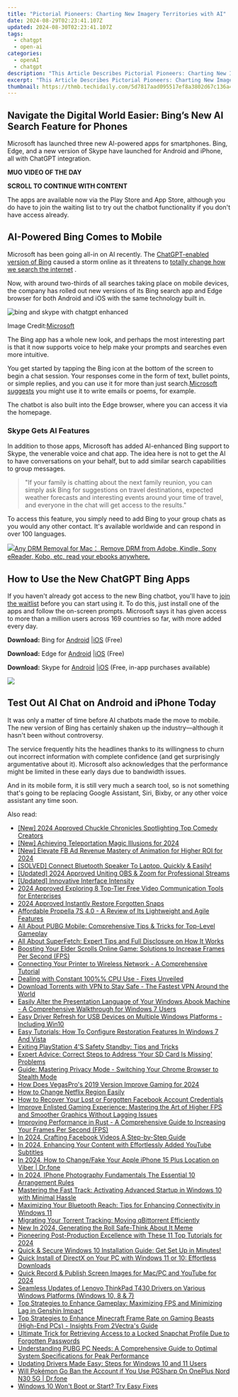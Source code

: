 ```yaml
---
title: "Pictorial Pioneers: Charting New Imagery Territories with AI"
date: 2024-08-29T02:23:41.107Z
updated: 2024-08-30T02:23:41.107Z
tags:
  - chatgpt
  - open-ai
categories:
  - openAI
  - chatgpt
description: "This Article Describes Pictorial Pioneers: Charting New Imagery Territories with AI"
excerpt: "This Article Describes Pictorial Pioneers: Charting New Imagery Territories with AI"
thumbnail: https://thmb.techidaily.com/5d7817aad095517ef8a3802d67c136a4ed2562ac9acdb56f193b79911b70ed6c.png
---
```


## Navigate the Digital World Easier: Bing’s New AI Search Feature for Phones

 Microsoft has launched three new AI-powered apps for smartphones. Bing, Edge, and a new version of Skype have launched for Android and iPhone, all with ChatGPT integration.

 **MUO VIDEO OF THE DAY**

 **SCROLL TO CONTINUE WITH CONTENT**

 The apps are available now via the Play Store and App Store, although you do have to join the waiting list to try out the chatbot functionality if you don't have access already.

## AI-Powered Bing Comes to Mobile

 Microsoft has been going all-in on AI recently. The [ChatGPT-enabled version of Bing](https://www.makeuseof.com/microsoft-bing-gets-chatgpt-ai/) caused a storm online as it threatens to [totally change how we search the internet](https://www.makeuseof.com/is-chatgpt-search-engine-threat/) .

 Now, with around two-thirds of all searches taking place on mobile devices, the company has rolled out new versions of its Bing search app and Edge browser for both Android and iOS with the same technology built in.

![bing and skype with chatgpt enhanced](https://static1.makeuseofimages.com/wordpress/wp-content/uploads/2023/02/bing-and-skype-with-chatgpt-enhanced.jpg)

 Image Credit:[Microsoft](https://blogs.microsoft.com/blog/2023/02/22/the-new-bing-preview-experience-arrives-on-bing-and-edge-mobile-apps-introducing-bing-now-in-skype/)

 The Bing app has a whole new look, and perhaps the most interesting part is that it now supports voice to help make your prompts and searches even more intuitive.

 You get started by tapping the Bing icon at the bottom of the screen to begin a chat session. Your responses come in the form of text, bullet points, or simple replies, and you can use it for more than just search.[Microsoft suggests](https://blogs.microsoft.com/blog/2023/02/22/the-new-bing-preview-experience-arrives-on-bing-and-edge-mobile-apps-introducing-bing-now-in-skype/) you might use it to write emails or poems, for example.

 The chatbot is also built into the Edge browser, where you can access it via the homepage.

### Skype Gets AI Features

 In addition to those apps, Microsoft has added AI-enhanced Bing support to Skype, the venerable voice and chat app. The idea here is not to get the AI to have conversations on your behalf, but to add similar search capabilities to group messages.

> "If your family is chatting about the next family reunion, you can simply ask Bing for suggestions on travel destinations, expected weather forecasts and interesting events around your time of travel, and everyone in the chat will get access to the results."

 To access this feature, you simply need to add Bing to your group chats as you would any other contact. It's available worldwide and can respond in over 100 languages.

<!-- affiliate ads begin -->
<a href="https://secure.2checkout.com/order/checkout.php?PRODS=4600114&QTY=1&AFFILIATE=108875&CART=1"><img src="https://www.epubor.com/images/drm-removal-feature2.png" border="0">Any DRM Removal for Mac： Remove DRM from Adobe, Kindle, Sony eReader, Kobo, etc, read your ebooks anywhere.</a>
<!-- affiliate ads end -->
## How to Use the New ChatGPT Bing Apps

 If you haven't already got access to the new Bing chatbot, you'll have to [join the waitlist](https://www.makeuseof.com/try-bing-ai-powered-search-engine/) before you can start using it. To do this, just install one of the apps and follow the on-screen prompts. Microsoft says it has given access to more than a million users across 169 countries so far, with more added every day.

**Download:** Bing for [Android](https://www.anrdoezrs.net/links/7251228/type/dlg/sid/UUmuoUeUpU2022079/https://play.google.com/store/apps/details?id=com.microsoft.bing) |[iOS](https://apps.apple.com/us/app/microsoft-bing-search/id345323231) (Free)

**Download:** Edge for [Android](https://www.anrdoezrs.net/links/7251228/type/dlg/sid/UUmuoUeUpU2022079/https://play.google.com/store/apps/details?id=com.microsoft.emmx) |[iOS](https://apps.apple.com/us/app/microsoft-edge-web-browser/id1288723196) (Free)

**Download:** Skype for [Android](https://www.anrdoezrs.net/links/7251228/type/dlg/sid/UUmuoUeUpU2022079/https://play.google.com/store/apps/details?id=com.skype.raider) |[iOS](https://apps.apple.com/us/app/skype/id304878510) (Free, in-app purchases available)

<!-- affiliate ads begin -->
<a href="https://store.massmailsoftware.com/order/checkout.php?PRODS=2069351&QTY=1&AFFILIATE=108875&CART=1"><img src="https://secure.avangate.com/images/merchant/dc87c13749315c7217cdc4ac692e704c/banera_for_partners-24_%282%29.jpg" border="0"></a>
<!-- affiliate ads end -->
## Test Out AI Chat on Android and iPhone Today

 It was only a matter of time before AI chatbots made the move to mobile. The new version of Bing has certainly shaken up the industry—although it hasn't been without controversy.

 The service frequently hits the headlines thanks to its willingness to churn out incorrect information with complete confidence (and get surprisingly argumentative about it). Microsoft also acknowledges that the performance might be limited in these early days due to bandwidth issues.

 And in its mobile form, it is still very much a search tool, so is not something that's going to be replacing Google Assistant, Siri, Bixby, or any other voice assistant any time soon.

<ins class="adsbygoogle"
     style="display:block"
     data-ad-format="autorelaxed"
     data-ad-client="ca-pub-7571918770474297"
     data-ad-slot="1223367746"></ins>



<ins class="adsbygoogle"
     style="display:block"
     data-ad-client="ca-pub-7571918770474297"
     data-ad-slot="8358498916"
     data-ad-format="auto"
     data-full-width-responsive="true"></ins>

<span class="atpl-alsoreadstyle">Also read:</span>
<div><ul>
<li><a href="https://tiktok-video-files.techidaily.com/new-2024-approved-chuckle-chronicles-spotlighting-top-comedy-creators/"><u>[New] 2024 Approved  Chuckle Chronicles  Spotlighting Top Comedy Creators</u></a></li>
<li><a href="https://vp-tips.techidaily.com/new-achieving-teleportation-magic-illusions-for-2024/"><u>[New] Achieving Teleportation Magic Illusions for 2024</u></a></li>
<li><a href="https://facebook-clips.techidaily.com/new-elevate-fb-ad-revenue-mastery-of-animation-for-higher-roi-for-2024/"><u>[New] Elevate FB Ad Revenue  Mastery of Animation for Higher ROI for 2024</u></a></li>
<li><a href="https://tech-haven.techidaily.com/1723808297314-solved-connect-bluetooth-speaker-to-laptop-quickly-and-easily/"><u>[SOLVED] Connect Bluetooth Speaker To Laptop. Quickly & Easily!</u></a></li>
<li><a href="https://digital-screen-recording.techidaily.com/updated-2024-approved-uniting-obs-and-zoom-for-professional-streams/"><u>[Updated] 2024 Approved  Uniting OBS & Zoom for Professional Streams</u></a></li>
<li><a href="https://some-techniques.techidaily.com/updated-innovative-interface-intensity/"><u>[Updated] Innovative Interface Intensity</u></a></li>
<li><a href="https://visual-screen-recording.techidaily.com/2024-approved-exploring-8-top-tier-free-video-communication-tools-for-enterprises/"><u>2024 Approved  Exploring 8 Top-Tier Free Video Communication Tools for Enterprises</u></a></li>
<li><a href="https://snapchat-videos.techidaily.com/2024-approved-instantly-restore-forgotten-snaps/"><u>2024 Approved  Instantly Restore Forgotten Snaps</u></a></li>
<li><a href="https://instagram-clips.techidaily.com/affordable-propella-7s-40-a-review-of-its-lightweight-and-agile-features/"><u>Affordable Propella 7S 4.0 - A Review of Its Lightweight and Agile Features</u></a></li>
<li><a href="https://tech-haven.techidaily.com/all-about-pubg-mobile-comprehensive-tips-and-tricks-for-top-level-gameplay/"><u>All About PUBG Mobile: Comprehensive Tips & Tricks for Top-Level Gameplay</u></a></li>
<li><a href="https://tech-haven.techidaily.com/all-about-superfetch-expert-tips-and-full-disclosure-on-how-it-works/"><u>All About SuperFetch: Expert Tips and Full Disclosure on How It Works</u></a></li>
<li><a href="https://tech-haven.techidaily.com/boosting-your-elder-scrolls-online-game-solutions-to-increase-frames-per-second-fps/"><u>Boosting Your Elder Scrolls Online Game: Solutions to Increase Frames Per Second (FPS)</u></a></li>
<li><a href="https://tech-haven.techidaily.com/connecting-your-printer-to-wireless-network-a-comprehensive-tutorial/"><u>Connecting Your Printer to Wireless Network - A Comprehensive Tutorial</u></a></li>
<li><a href="https://tech-haven.techidaily.com/dealing-with-constant-100-cpu-use-fixes-unveiled/"><u>Dealing with Constant 100%% CPU Use - Fixes Unveiled</u></a></li>
<li><a href="https://tech-haven.techidaily.com/download-torrents-with-vpn-to-stay-safe-the-fastest-vpn-around-the-world/"><u>Download Torrents with VPN to Stay Safe - The Fastest VPN Around the World</u></a></li>
<li><a href="https://tech-haven.techidaily.com/easily-alter-the-presentation-language-of-your-windows-abook-machine-a-comprehensive-walkthrough-for-windows-7-users/"><u>Easily Alter the Presentation Language of Your Windows Abook Machine - A Comprehensive Walkthrough for Windows 7 Users</u></a></li>
<li><a href="https://tech-haven.techidaily.com/easy-driver-refresh-for-usb-devices-on-multiple-windows-platforms-including-win10/"><u>Easy Driver Refresh for USB Devices on Multiple Windows Platforms - Including Win10</u></a></li>
<li><a href="https://tech-haven.techidaily.com/easy-tutorials-how-to-configure-restoration-features-in-windows-7-and-vista/"><u>Easy Tutorials: How To Configure Restoration Features In Windows 7 And Vista</u></a></li>
<li><a href="https://tech-haven.techidaily.com/exiting-playstation-4s-safety-standby-tips-and-tricks/"><u>Exiting PlayStation 4'S Safety Standby: Tips and Tricks</u></a></li>
<li><a href="https://tech-haven.techidaily.com/expert-advice-correct-steps-to-address-your-sd-card-is-missing-problems/"><u>Expert Advice: Correct Steps to Address 'Your SD Card Is Missing' Problems</u></a></li>
<li><a href="https://tech-haven.techidaily.com/guide-mastering-privacy-mode-switching-your-chrome-browser-to-stealth-mode/"><u>Guide: Mastering Privacy Mode - Switching Your Chrome Browser to Stealth Mode</u></a></li>
<li><a href="https://some-knowledge.techidaily.com/how-does-vegaspros-2019-version-improve-gaming-for-2024/"><u>How Does VegasPro's 2019 Version Improve Gaming for 2024</u></a></li>
<li><a href="https://tech-haven.techidaily.com/how-to-change-netflix-region-easily/"><u>How to Change Netflix Region Easily</u></a></li>
<li><a href="https://tech-haven.techidaily.com/how-to-recover-your-lost-or-forgotten-facebook-account-credentials/"><u>How to Recover Your Lost or Forgotten Facebook Account Credentials</u></a></li>
<li><a href="https://tech-haven.techidaily.com/improve-enlisted-gaming-experience-mastering-the-art-of-higher-fps-and-smoother-graphics-without-lagging-issues/"><u>Improve Enlisted Gaming Experience: Mastering the Art of Higher FPS and Smoother Graphics Without Lagging Issues</u></a></li>
<li><a href="https://tech-haven.techidaily.com/improving-performance-in-rust-a-comprehensive-guide-to-increasing-your-frames-per-second-fps/"><u>Improving Performance in Rust - A Comprehensive Guide to Increasing Your Frames Per Second (FPS)</u></a></li>
<li><a href="https://facebook-video-content.techidaily.com/in-2024-crafting-facebook-videos-a-step-by-step-guide/"><u>In 2024, Crafting Facebook Videos  A Step-by-Step Guide</u></a></li>
<li><a href="https://youtube-videos.techidaily.com/in-2024-enhancing-your-content-with-effortlessly-added-youtube-subtitles/"><u>In 2024, Enhancing Your Content with Effortlessly Added YouTube Subtitles</u></a></li>
<li><a href="https://location-social.techidaily.com/in-2024-how-to-changefake-your-apple-iphone-15-plus-location-on-viber-drfone-by-drfone-virtual-ios/"><u>In 2024, How to Change/Fake Your Apple iPhone 15 Plus Location on Viber | Dr.fone</u></a></li>
<li><a href="https://extra-guidance.techidaily.com/in-2024-iphone-photography-fundamentals-the-essential-10-arrangement-rules/"><u>In 2024, IPhone Photography Fundamentals  The Essential 10 Arrangement Rules</u></a></li>
<li><a href="https://tech-haven.techidaily.com/mastering-the-fast-track-activating-advanced-startup-in-windows-10-with-minimal-hassle/"><u>Mastering the Fast Track: Activating Advanced Startup in Windows 10 with Minimal Hassle</u></a></li>
<li><a href="https://tech-haven.techidaily.com/maximizing-your-bluetooth-reach-tips-for-enhancing-connectivity-in-windows-11/"><u>Maximizing Your Bluetooth Reach: Tips for Enhancing Connectivity in Windows 11</u></a></li>
<li><a href="https://win11-tips.techidaily.com/migrating-your-torrent-tracking-moving-qbittorrent-efficiently/"><u>Migrating Your Torrent Tracking: Moving qBittorrent Efficiently</u></a></li>
<li><a href="https://meme-emoji.techidaily.com/new-in-2024-generating-the-roll-safe-think-about-it-meme/"><u>New In 2024, Generating the Roll Safe-Think About It Meme</u></a></li>
<li><a href="https://extra-approaches.techidaily.com/pioneering-post-production-excellence-with-these-11-top-tutorials-for-2024/"><u>Pioneering Post-Production Excellence with These 11 Top Tutorials for 2024</u></a></li>
<li><a href="https://tech-haven.techidaily.com/1723808355065-quick-and-secure-windows-10-installation-guide-get-set-up-in-minutes/"><u>Quick & Secure Windows 10 Installation Guide: Get Set Up in Minutes!</u></a></li>
<li><a href="https://tech-haven.techidaily.com/quick-install-of-directx-on-your-pc-with-windows-11-or-10-effortless-downloads/"><u>Quick Install of DirectX on Your PC with Windows 11 or 10: Effortless Downloads</u></a></li>
<li><a href="https://youtube-webster.techidaily.com/-record-and-publish-screen-images-for-macpc-and-youtube-for-2024/"><u>Quick Record & Publish  Screen Images for Mac/PC and YouTube for 2024</u></a></li>
<li><a href="https://win-dash.techidaily.com/seamless-updates-of-lenovo-thinkpad-t430-drivers-on-various-windows-platforms-windows-10-8-and-7/"><u>Seamless Updates of Lenovo ThinkPad T430 Drivers on Various Windows Platforms (Windows 10, 8 & 7)</u></a></li>
<li><a href="https://tech-haven.techidaily.com/top-strategies-to-enhance-gameplay-maximizing-fps-and-minimizing-lag-in-genshin-impact/"><u>Top Strategies to Enhance Gameplay: Maximizing FPS and Minimizing Lag in Genshin Impact</u></a></li>
<li><a href="https://tech-haven.techidaily.com/top-strategies-to-enhance-minecraft-frame-rate-on-gaming-beasts-high-end-pcs-insights-from-2vectras-guide/"><u>Top Strategies to Enhance Minecraft Frame Rate on Gaming Beasts (High-End PCs) - Insights From 2Vectra's Guide</u></a></li>
<li><a href="https://tech-haven.techidaily.com/ultimate-trick-for-retrieving-access-to-a-locked-snapchat-profile-due-to-forgotten-passwords/"><u>Ultimate Trick for Retrieving Access to a Locked Snapchat Profile Due to Forgotten Passwords</u></a></li>
<li><a href="https://tech-haven.techidaily.com/understanding-pubg-pc-needs-a-comprehensive-guide-to-optimal-system-specifications-for-peak-performance/"><u>Understanding PUBG PC Needs: A Comprehensive Guide to Optimal System Specifications for Peak Performance</u></a></li>
<li><a href="https://tech-haven.techidaily.com/updating-drivers-made-easy-steps-for-windows-10-and-11-users/"><u>Updating Drivers Made Easy: Steps for Windows 10 and 11 Users</u></a></li>
<li><a href="https://android-pokemon-go.techidaily.com/will-pokemon-go-ban-the-account-if-you-use-pgsharp-on-oneplus-nord-n30-5g-drfone-by-drfone-virtual-android/"><u>Will Pokémon Go Ban the Account if You Use PGSharp On OnePlus Nord N30 5G | Dr.fone</u></a></li>
<li><a href="https://tech-haven.techidaily.com/windows-10-wont-boot-or-start-try-easy-fixes/"><u>Windows 10 Won't Boot or Start? Try Easy Fixes</u></a></li>
</ul></div>

